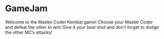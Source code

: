 # GameJam
Welcome to the Master Coder Kombat game! Choose your Master Coder and defeat the other to win! Give it your best shot and don’t forget to dodge the other MC’s attacks!
